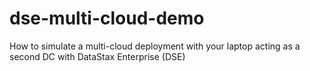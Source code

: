 # dse-multi-cloud-demo
How to simulate a multi-cloud deployment with your laptop acting as a second DC with DataStax Enterprise (DSE)
